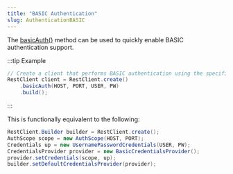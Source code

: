 ```yaml
---
title: "BASIC Authentication"
slug: AuthenticationBASIC
---
```


The <a href="/site/apidocs/org/apache/juneau/rest/client/RestClient.Builder.html#basicAuth(java.lang.String,int,java.lang.String,java.lang.String)" target="_blank">basicAuth()</a> method can be used to quickly enable BASIC authentication support.

:::tip Example
```java
// Create a client that performs BASIC authentication using the specified user/pw.
RestClient client = RestClient.create()
    .basicAuth(HOST, PORT, USER, PW)
    .build();
```
:::

This is functionally equivalent to the following:

```java
RestClient.Builder builder = RestClient.create();
AuthScope scope = new AuthScope(HOST, PORT);
Credentials up = new UsernamePasswordCredentials(USER, PW);
CredentialsProvider provider = new BasicCredentialsProvider();
provider.setCredentials(scope, up);
builder.setDefaultCredentialsProvider(provider);
```
